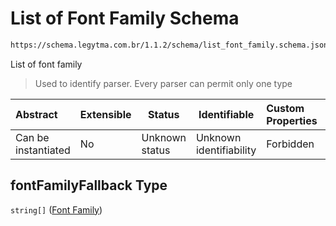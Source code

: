 # List of Font Family Schema

```txt
https://schema.legytma.com.br/1.1.2/schema/list_font_family.schema.json#/properties/fontFamilyFallback
```

List of font family


> Used to identify parser. Every parser can permit only one type
>

| Abstract            | Extensible | Status         | Identifiable            | Custom Properties | Additional Properties | Access Restrictions | Defined In                                                                          |
| :------------------ | ---------- | -------------- | ----------------------- | :---------------- | --------------------- | ------------------- | ----------------------------------------------------------------------------------- |
| Can be instantiated | No         | Unknown status | Unknown identifiability | Forbidden         | Allowed               | none                | [text_style.schema.json\*](../schema/text_style.schema.json) |

## fontFamilyFallback Type

`string[]` ([Font Family](list_font_family-font-family.md))
